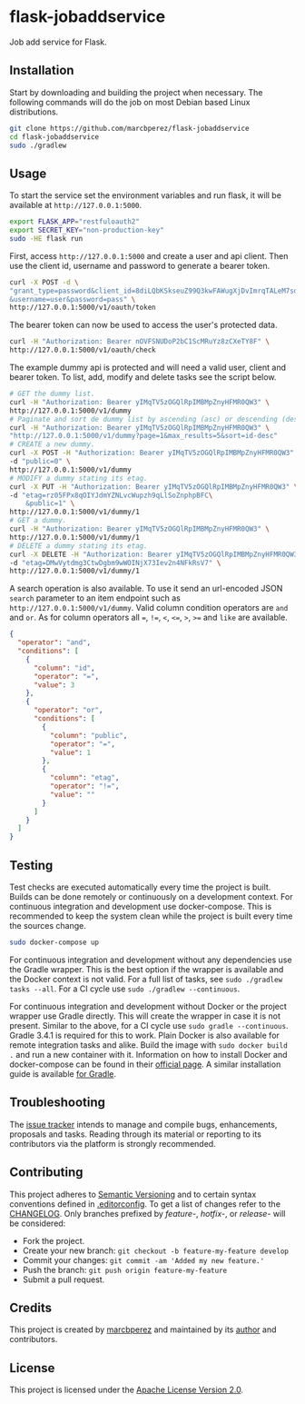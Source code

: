 # flask-jobaddservice

Job add service for Flask.

## Installation

Start by downloading and building the project when necessary. The following
commands will do the job on most Debian based Linux distributions.

```bash
git clone https://github.com/marcbperez/flask-jobaddservice
cd flask-jobaddservice
sudo ./gradlew
```

## Usage

To start the service set the environment variables and run flask, it will be
available at `http://127.0.0.1:5000`.

```bash
export FLASK_APP="restfuloauth2"
export SECRET_KEY="non-production-key"
sudo -HE flask run
```

First, access `http://127.0.0.1:5000` and create a user and api client. Then use
the client id, username and password to generate a bearer token.

```bash
curl -X POST -d \
"grant_type=password&client_id=8diLQbKSkseuZ99Q3kwFAWugXjDvImrqTALeM7sd\
&username=user&password=pass" \
http://127.0.0.1:5000/v1/oauth/token
```

The bearer token can now be used to access the user's protected data.

```bash
curl -H "Authorization: Bearer nOVFSNUDoP2bC1ScMRuYz8zCXeTY8F" \
http://127.0.0.1:5000/v1/oauth/check
```

The example dummy api is protected and will need a valid user, client and bearer
token. To list, add, modify and delete tasks see the script below.

```bash
# GET the dummy list.
curl -H "Authorization: Bearer yIMqTV5zOGQlRpIMBMpZnyHFMR0QW3" \
http://127.0.0.1:5000/v1/dummy
# Paginate and sort de dummy list by ascending (asc) or descending (desc).
curl -H "Authorization: Bearer yIMqTV5zOGQlRpIMBMpZnyHFMR0QW3" \
"http://127.0.0.1:5000/v1/dummy?page=1&max_results=5&sort=id-desc"
# CREATE a new dummy.
curl -X POST -H "Authorization: Bearer yIMqTV5zOGQlRpIMBMpZnyHFMR0QW3" \
-d "public=0" \
http://127.0.0.1:5000/v1/dummy
# MODIFY a dummy stating its etag.
curl -X PUT -H "Authorization: Bearer yIMqTV5zOGQlRpIMBMpZnyHFMR0QW3" \
-d "etag=rz05FPx8qOIYJdmYZNLvcWupzh9qLlSoZnphpBFC\
    &public=1" \
http://127.0.0.1:5000/v1/dummy/1
# GET a dummy.
curl -H "Authorization: Bearer yIMqTV5zOGQlRpIMBMpZnyHFMR0QW3" \
http://127.0.0.1:5000/v1/dummy/1
# DELETE a dummy stating its etag.
curl -X DELETE -H "Authorization: Bearer yIMqTV5zOGQlRpIMBMpZnyHFMR0QW3" \
-d "etag=DMwVytdmg3CtwDgbm9wWOINjX73Iev2n4NFkRsV7" \
http://127.0.0.1:5000/v1/dummy/1
```

A search operation is also available. To use it send an url-encoded JSON
`search` parameter to an item endpoint such as `http://127.0.0.1:5000/v1/dummy`.
Valid column condition operators are `and` and `or`. As for column operators all
 `=`, `!=`, `<`, `<=`, `>`, `>=` and `like` are available.

```json
{
  "operator": "and",
  "conditions": [
    {
      "column": "id",
      "operator": "=",
      "value": 3
    },
    {
      "operator": "or",
      "conditions": [
        {
          "column": "public",
          "operator": "=",
          "value": 1
        },
        {
          "column": "etag",
          "operator": "!=",
          "value": ""
        }
      ]
    }
  ]
}
```

## Testing

Test checks are executed automatically every time the project is built. Builds
can be done remotely or continuously on a development context. For continuous
integration and development use docker-compose. This is recommended to keep the
system clean while the project is built every time the sources change.

```bash
sudo docker-compose up
```

For continuous integration and development without any dependencies use the
Gradle wrapper. This is the best option if the wrapper is available and the
Docker context is not valid. For a full list of tasks, see
`sudo ./gradlew tasks --all`. For a CI cycle use `sudo ./gradlew --continuous`.

For continuous integration and development without Docker or the project wrapper
use Gradle directly. This will create the wrapper in case it is not present.
Similar to the above, for a CI cycle use `sudo gradle --continuous`. Gradle
3.4.1 is required for this to work. Plain Docker is also available for remote
integration tasks and alike. Build the image with `sudo docker build .` and run
a new container with it. Information on how to install Docker and docker-compose
can be found in their [official page][install-docker-compose]. A similar
installation guide is available [for Gradle][install-gradle].

## Troubleshooting

The [issue tracker][issue-tracker] intends to manage and compile bugs,
enhancements, proposals and tasks. Reading through its material or reporting to
its contributors via the platform is strongly recommended.

## Contributing

This project adheres to [Semantic Versioning][semver] and to certain syntax
conventions defined in [.editorconfig][editorconfig]. To get a list of changes
refer to the [CHANGELOG][changelog]. Only branches prefixed by *feature-*,
*hotfix-*, or *release-* will be considered:

  - Fork the project.
  - Create your new branch: `git checkout -b feature-my-feature develop`
  - Commit your changes: `git commit -am 'Added my new feature.'`
  - Push the branch: `git push origin feature-my-feature`
  - Submit a pull request.

## Credits

This project is created by [marcbperez][author] and maintained by its
[author][author] and contributors.

## License

This project is licensed under the [Apache License Version 2.0][license].

[author]: https://marcbperez.github.io
[issue-tracker]: https://github.com/marcbperez/flask-jobaddservice/issues
[editorconfig]: .editorconfig
[changelog]: CHANGELOG.md
[license]: LICENSE
[semver]: http://semver.org
[install-docker-compose]: https://docs.docker.com/compose/install/
[install-gradle]: https://gradle.org/install

